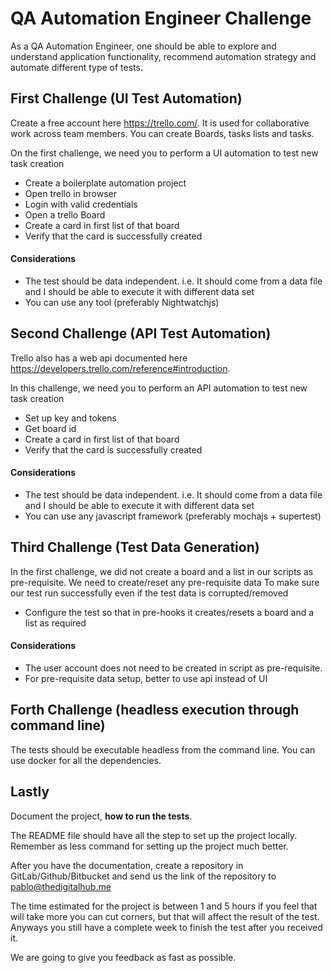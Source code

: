# QA Automation Engineer Challenge

As a QA Automation Engineer, one should be able to explore and understand application functionality, recommend automation strategy and automate different type of tests.

## First Challenge (UI Test Automation)

Create a free account here https://trello.com/. It is used for collaborative work across team members. You can create Boards, tasks lists and tasks.

On the first challenge, we need you to perform a UI automation to test new task creation

- Create a boilerplate automation project
- Open trello in browser
- Login with valid credentials
- Open a trello Board
- Create a card in first list of that board
- Verify that the card is successfully created

#### Considerations
- The test should be data independent. i.e. It should come from a data file and I should be able to execute it with different data set
- You can use any tool (preferably Nightwatchjs)

## Second Challenge (API Test Automation)

Trello also has a web api documented here https://developers.trello.com/reference#introduction.

In this challenge, we need you to perform an API automation to test new task creation

- Set up key and tokens
- Get board id
- Create a card in first list of that board
- Verify that the card is successfully created

#### Considerations
- The test should be data independent. i.e. It should come from a data file and I should be able to execute it with different data set
- You can use any javascript framework (preferably mochajs + supertest)

## Third Challenge (Test Data Generation)

In the first challenge, we did not create a board and a list in our scripts as pre-requisite. We need to create/reset any pre-requisite data To make sure our test run successfully even if the test data is corrupted/removed

- Configure the test so that in pre-hooks it creates/resets a board and a list as required

#### Considerations
- The user account does not need to be created in script as pre-requisite.
- For pre-requisite data setup, better to use api instead of UI

## Forth Challenge (headless execution through command line)

The tests should be executable headless from the command line. You can use docker for all the dependencies.

## Lastly

Document the project, **how to run the tests**.

The README file should have all the step to set up the project locally. Remember as less command for setting up the project much better.

After you have the documentation, create a repository in GitLab/Github/Bitbucket and send us the link of the repository to pablo@thedigitalhub.me

The time estimated for the project is between 1 and 5 hours if you feel that will take more you can cut corners, but that will affect the result of the test. Anyways you still have a complete week to finish the test after you received it.

We are going to give you feedback as fast as possible.
